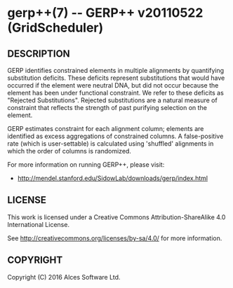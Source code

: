 # gerp++(7) -- GERP++ v20110522 (GridScheduler)

## DESCRIPTION

GERP identifies constrained elements in multiple alignments by
quantifying substitution deficits. These deficits represent
substitutions that would have occurred if the element were neutral
DNA, but did not occur because the element has been under functional
constraint. We refer to these deficits as "Rejected
Substitutions". Rejected substitutions are a natural measure of
constraint that reflects the strength of past purifying selection on
the element.

GERP estimates constraint for each alignment column; elements are
identified as excess aggregations of constrained columns. A
false-positive rate (which is user-settable) is calculated using
'shuffled' alignments in which the order of columns is randomized.

For more information on running GERP++, please visit:
  * <http://mendel.stanford.edu/SidowLab/downloads/gerp/index.html>

## LICENSE

This work is licensed under a Creative Commons Attribution-ShareAlike
4.0 International License.

See <http://creativecommons.org/licenses/by-sa/4.0/> for more
information.

## COPYRIGHT

Copyright (C) 2016 Alces Software Ltd.

